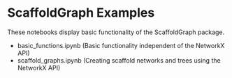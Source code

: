 # ScaffoldGraph Examples

These notebooks display basic functionality of the ScaffoldGraph package.

* basic_functions.ipynb (Basic functionality independent of the NetworkX API)
* scaffold_graphs.ipynb (Creating scaffold networks and trees using the NetworkX API)